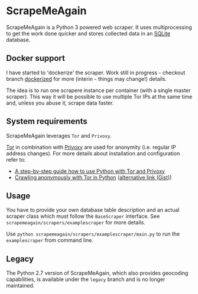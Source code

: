 # ScrapeMeAgain

ScrapeMeAgain is a Python 3 powered web scraper. It uses multiprocessing to get the work done quicker and stores collected data in an [SQLite](http://www.sqlite.org/) database.

## Docker support

I have started to 'dockerize' the scraper. Work still in progress - checkout branch [dockerized](https://github.com/DusanMadar/ScrapeMeAgain/tree/dockerized) for more (interin - things may change!) details.

The idea is to run one scrapere instance per container (with a single master scraper). This way it will be possible to use multiple Tor IPs at the same time and, unless you abuse it, scrape data faster.

## System requirements
ScrapeMeAgain leverages `Tor` and `Privoxy`.

[Tor](https://www.torproject.org/) in combination with [Privoxy](http://www.privoxy.org/) are used for anonymity (i.e. regular IP address changes). For more details about installation and configuration refer to:
 * [A step-by-step guide how to use Python with Tor and Privoxy](https://gist.github.com/DusanMadar/8d11026b7ce0bce6a67f7dd87b999f6b)
 * [Crawling anonymously with Tor in Python](http://sacharya.com/crawling-anonymously-with-tor-in-python/) ([alternative link (Gist)](https://gist.github.com/KhepryQuixote/46cf4f3b999d7f658853))

## Usage
You have to provide your own database table description and an actual scraper class which must follow the `BaseScraper` interface. See `scrapemeagain/scrapers/examplescraper` for more details.

Use `python scrapemeagain/scrapers/examplescraper/main.py` to run the `examplescraper` from command line.

## Legacy
The Python 2.7 version of ScrapeMeAgain, which also provides geocoding capabilities, is available under the `legacy` branch and is no longer maintained.
